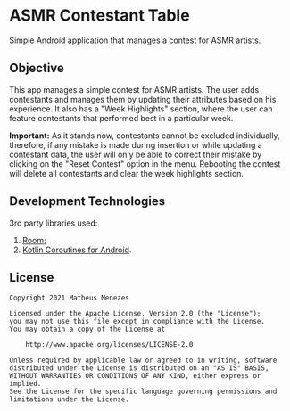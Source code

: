 # ASMR Contestant Table
Simple Android application that manages a contest for ASMR artists.

## Objective
This app manages a simple contest for ASMR artists. The user adds contestants and manages them by
updating their attributes based on his experience. It also has a "Week Highlights" section, where
the user can feature contestants that performed best in a particular week.

**Important:**
As it stands now, contestants cannot be excluded individually, therefore, if any mistake is made 
during insertion or while updating a contestant data, the user will only be able to correct their
mistake by clicking on the "Reset Contest" option in the menu. Rebooting the contest will delete 
all contestants and clear the week highlights section.

## Development Technologies
3rd party libraries used:

1. <a href="https://developer.android.com/training/data-storage/room">Room</a>;
2. <a href="https://developer.android.com/kotlin/coroutines">Kotlin Coroutines for Android</a>.

## License
```
Copyright 2021 Matheus Menezes

Licensed under the Apache License, Version 2.0 (the "License");
you may not use this file except in compliance with the License.
You may obtain a copy of the License at

    http://www.apache.org/licenses/LICENSE-2.0

Unless required by applicable law or agreed to in writing, software
distributed under the License is distributed on an "AS IS" BASIS,
WITHOUT WARRANTIES OR CONDITIONS OF ANY KIND, either express or implied.
See the License for the specific language governing permissions and
limitations under the License.
```
